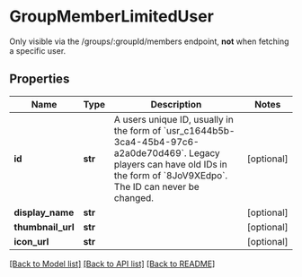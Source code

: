 # GroupMemberLimitedUser

Only visible via the /groups/:groupId/members endpoint, **not** when fetching a specific user.

## Properties
Name | Type | Description | Notes
------------ | ------------- | ------------- | -------------
**id** | **str** | A users unique ID, usually in the form of &#x60;usr_c1644b5b-3ca4-45b4-97c6-a2a0de70d469&#x60;. Legacy players can have old IDs in the form of &#x60;8JoV9XEdpo&#x60;. The ID can never be changed. | [optional] 
**display_name** | **str** |  | [optional] 
**thumbnail_url** | **str** |  | [optional] 
**icon_url** | **str** |  | [optional] 

[[Back to Model list]](../README.md#documentation-for-models) [[Back to API list]](../README.md#documentation-for-api-endpoints) [[Back to README]](../README.md)


